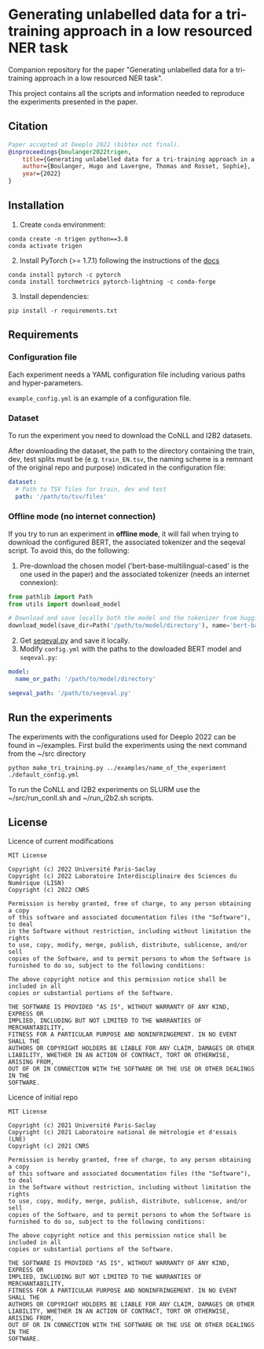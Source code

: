 # Generating unlabelled data for a tri-training approach in a low resourced NER task
Companion repository for the paper "Generating unlabelled data for a tri-training approach in a low resourced NER task".

This project contains all the scripts and information needed to reproduce the experiments presented in the paper.

## Citation

```bibtex
Paper accepted at Deeplo 2022 (bibtex not final).
@inproceedings{boulanger2022trigen,
    title={Generating unlabelled data for a tri-training approach in a low resourced NER task},
    author={Boulanger, Hugo and Lavergne, Thomas and Rosset, Sophie},
    year={2022}
}


```

## Installation

1) Create `conda` environment:

```shell
conda create -n trigen python==3.8
conda activate trigen
```

2) Install PyTorch (>= 1.7.1) following the instructions of the [docs](https://pytorch.org/get-started/locally/#start-locally)

```shell
conda install pytorch -c pytorch
conda install torchmetrics pytorch-lightning -c conda-forge
```

3) Install dependencies:
```shell
pip install -r requirements.txt
```

## Requirements

### Configuration file

Each experiment needs a YAML configuration file including various paths and hyper-parameters.

`example_config.yml` is an example of a configuration file.

### Dataset

To run the experiment you need to download the CoNLL and I2B2 datasets.

After downloading the dataset, the path to the directory containing the train, dev, test splits must be (e.g.
`train_EN.tsv`, the naming scheme is a remnant of the original repo and purpose) indicated in the configuration file:
```yaml
dataset:
  # Path to TSV files for train, dev and test
  path: '/path/to/tsv/files'
```

### Offline mode (no internet connection)

If you try to run an experiment in **offline mode**, it will fail when trying to download the 
configured BERT, the associated tokenizer and the seqeval script.
To avoid this, do the following:
1. Pre-download the chosen model ('bert-base-multilingual-cased' is the one used in the paper) and the associated tokenizer (needs an internet connexion):
```python
from pathlib import Path
from utils import download_model

# Download and save locally both the model and the tokenizer from huggingface.co
download_model(save_dir=Path('/path/to/model/directory'), name='bert-base-multilingual-cased')
```
2. Get [seqeval.py](https://github.com/huggingface/datasets/blob/master/metrics/seqeval/seqeval.py) and save it locally. 
3. Modify `config.yml` with the paths to the dowloaded BERT model and `seqeval.py`:
```yaml
model:
  name_or_path: '/path/to/model/directory'

seqeval_path: '/path/to/seqeval.py'
```


## Run the experiments

The experiments with the configurations used for Deeplo 2022 can be found in ~/examples.
First build the experiments using the next command from the ~/src directory

```
python make_tri_training.py ../examples/name_of_the_experiment ./default_config.yml 
```
To run the CoNLL and I2B2 experiments on SLURM use the ~/src/run_conll.sh and ~/run_i2b2.sh scripts.



## License

Licence of current modifications

```
MIT License

Copyright (c) 2022 Université Paris-Saclay
Copyright (c) 2022 Laboratoire Interdisciplinaire des Sciences du Numérique (LISN)
Copyright (c) 2022 CNRS

Permission is hereby granted, free of charge, to any person obtaining a copy
of this software and associated documentation files (the "Software"), to deal
in the Software without restriction, including without limitation the rights
to use, copy, modify, merge, publish, distribute, sublicense, and/or sell
copies of the Software, and to permit persons to whom the Software is
furnished to do so, subject to the following conditions:

The above copyright notice and this permission notice shall be included in all
copies or substantial portions of the Software.

THE SOFTWARE IS PROVIDED "AS IS", WITHOUT WARRANTY OF ANY KIND, EXPRESS OR
IMPLIED, INCLUDING BUT NOT LIMITED TO THE WARRANTIES OF MERCHANTABILITY,
FITNESS FOR A PARTICULAR PURPOSE AND NONINFRINGEMENT. IN NO EVENT SHALL THE
AUTHORS OR COPYRIGHT HOLDERS BE LIABLE FOR ANY CLAIM, DAMAGES OR OTHER
LIABILITY, WHETHER IN AN ACTION OF CONTRACT, TORT OR OTHERWISE, ARISING FROM,
OUT OF OR IN CONNECTION WITH THE SOFTWARE OR THE USE OR OTHER DEALINGS IN THE
SOFTWARE.
```


Licence of initial repo

```
MIT License

Copyright (c) 2021 Université Paris-Saclay
Copyright (c) 2021 Laboratoire national de métrologie et d'essais (LNE)
Copyright (c) 2021 CNRS

Permission is hereby granted, free of charge, to any person obtaining a copy
of this software and associated documentation files (the "Software"), to deal
in the Software without restriction, including without limitation the rights
to use, copy, modify, merge, publish, distribute, sublicense, and/or sell
copies of the Software, and to permit persons to whom the Software is
furnished to do so, subject to the following conditions:

The above copyright notice and this permission notice shall be included in all
copies or substantial portions of the Software.

THE SOFTWARE IS PROVIDED "AS IS", WITHOUT WARRANTY OF ANY KIND, EXPRESS OR
IMPLIED, INCLUDING BUT NOT LIMITED TO THE WARRANTIES OF MERCHANTABILITY,
FITNESS FOR A PARTICULAR PURPOSE AND NONINFRINGEMENT. IN NO EVENT SHALL THE
AUTHORS OR COPYRIGHT HOLDERS BE LIABLE FOR ANY CLAIM, DAMAGES OR OTHER
LIABILITY, WHETHER IN AN ACTION OF CONTRACT, TORT OR OTHERWISE, ARISING FROM,
OUT OF OR IN CONNECTION WITH THE SOFTWARE OR THE USE OR OTHER DEALINGS IN THE
SOFTWARE.
```